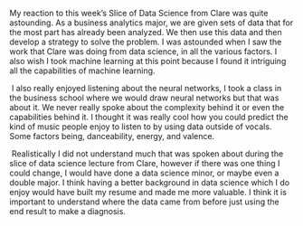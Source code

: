 My reaction to this week’s Slice of Data Science from Clare was quite astounding. As a business analytics major, we are given sets of data that for the most part has already been analyzed. We then use this data and then develop a strategy to solve the problem. I was astounded when I saw the work that Clare was doing from data science, in all the various factors. I also wish I took machine learning at this point because I found it intriguing all the capabilities of machine learning. 

​        I also really enjoyed listening about the neural networks, I took a class in the business school where we would draw neural networks but that was about it. We never really spoke about the complexity behind it or even the capabilities behind it. I thought it was really cool how you could predict the kind of music people enjoy to listen to by using data outside of vocals. Some factors being, danceability, energy, and valence. 

​        Realistically I did not understand much that was spoken about during the slice of data science lecture from Clare, however if there was one thing I could change, I would have done a data science minor, or maybe even a double major. I think having a better background in data science which I do enjoy would have built my resume and made me more valuable. I think it is important to understand where the data came from before just using the end result to make a diagnosis. 